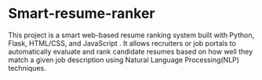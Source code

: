 # Smart-resume-ranker
This project is a smart web-based resume ranking system built with Python, Flask, HTML/CSS,  and JavaScript . It allows recruiters or job portals to automatically evaluate and rank candidate resumes based on how well they match a given job description using Natural Language Processing(NLP) techniques. 
